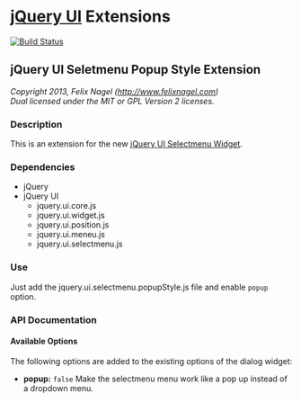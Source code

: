 # [jQuery UI](http://jqueryui.com/) Extensions

[![Build Status](https://drone.io/github.com/fnagel/jquery-ui-extensions/status.png)](https://drone.io/github.com/fnagel/jquery-ui-extensions/latest)

## jQuery UI Seletmenu Popup Style Extension

*Copyright 2013, Felix Nagel (http://www.felixnagel.com)*  
*Dual licensed under the MIT or GPL Version 2 licenses.*  


### Description

This is an extension for the new [jQuery UI Selectmenu Widget](https://github.com/jquery/jquery-ui/tree/selectmenu).


### Dependencies
* jQuery
* jQuery UI
	* jquery.ui.core.js
	* jquery.ui.widget.js
	* jquery.ui.position.js
	* jquery.ui.meneu.js
	* jquery.ui.selectmenu.js


### Use
Just add the jquery.ui.selectmenu.popupStyle.js file and enable `popup` option.


### API Documentation

#### Available Options
The following options are added to the existing options of the dialog widget:

* **popup:** `false`
    Make the selectmenu menu work like a pop up instead of a dropdown menu.